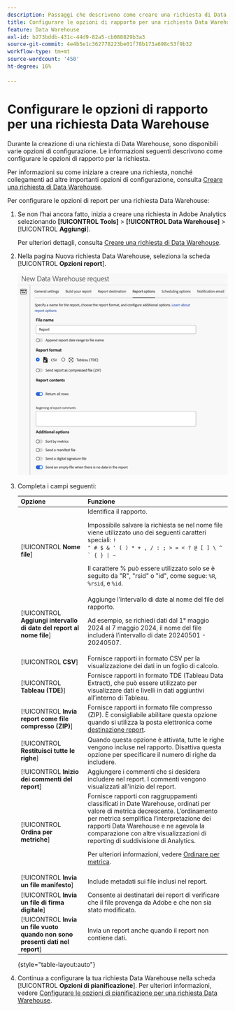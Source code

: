 ```yaml
---
description: Passaggi che descrivono come creare una richiesta di Data Warehouse.
title: Configurare le opzioni di rapporto per una richiesta Data Warehouse
feature: Data Warehouse
exl-id: b273bddb-431c-44d9-82a5-cb088829b3a3
source-git-commit: 4e4b5e1c362778223be01f78b173a698c53f9b32
workflow-type: tm+mt
source-wordcount: '450'
ht-degree: 16%

---
```


# Configurare le opzioni di rapporto per una richiesta Data Warehouse

Durante la creazione di una richiesta di Data Warehouse, sono disponibili varie opzioni di configurazione. Le informazioni seguenti descrivono come configurare le opzioni di rapporto per la richiesta.

Per informazioni su come iniziare a creare una richiesta, nonché collegamenti ad altre importanti opzioni di configurazione, consulta [Creare una richiesta di Data Warehouse](/help/export/data-warehouse/create-request/t-dw-create-request.md).

Per configurare le opzioni di report per una richiesta Data Warehouse:

1. Se non l’hai ancora fatto, inizia a creare una richiesta in Adobe Analytics selezionando **[!UICONTROL Tools]** > **[!UICONTROL Data Warehouse]** > [!UICONTROL **Aggiungi**].

   Per ulteriori dettagli, consulta [Creare una richiesta di Data Warehouse](/help/export/data-warehouse/create-request/t-dw-create-request.md).

1. Nella pagina Nuova richiesta Data Warehouse, seleziona la scheda [!UICONTROL **Opzioni report**].

   ![Scheda destinazione report](assets/dw-report-options.png) <!-- update screenshot to include Sort by metrics -->

1. Completa i campi seguenti:

   | Opzione | Funzione |
   |---------|----------|
   | [!UICONTROL **Nome file**] | Identifica il rapporto. <p>Impossibile salvare la richiesta se nel nome file viene utilizzato uno dei seguenti caratteri speciali: <code>! &quot; # $ &amp; &#39; ( ) * + , / : ; > = &lt; ? @ [ ] \ ^ ` { } \| ~</code> </p><p>Il carattere % può essere utilizzato solo se è seguito da &quot;R&quot;, &quot;rsid&quot; o &quot;id&quot;, come segue: <code>%R</code>, <code>%rsid</code>, e <code>%id</code>.</p> |
   | [!UICONTROL **Aggiungi intervallo di date del report al nome file**] | Aggiunge l’intervallo di date al nome del file del rapporto. <p>Ad esempio, se richiedi dati dal 1° maggio 2024 al 7 maggio 2024, il nome del file includerà l’intervallo di date 20240501 - 20240507.</p> |
   | [!UICONTROL **CSV**] | Fornisce rapporti in formato CSV per la visualizzazione dei dati in un foglio di calcolo. |
   | [!UICONTROL **Tableau (TDE)**] | Fornisce rapporti in formato TDE (Tableau Data Extract), che può essere utilizzato per visualizzare dati e livelli in dati aggiuntivi all’interno di Tableau. |
   | [!UICONTROL **Invia report come file compresso (ZIP)**] | Fornisce rapporti in formato file compresso (ZIP). È consigliabile abilitare questa opzione quando si utilizza la posta elettronica come [destinazione report](/help/export/data-warehouse/create-request/dw-request-report-destinations.md). |
   | [!UICONTROL **Restituisci tutte le righe**] | Quando questa opzione è attivata, tutte le righe vengono incluse nel rapporto. Disattiva questa opzione per specificare il numero di righe da includere. |
   | [!UICONTROL **Inizio dei commenti del report**] | Aggiungere i commenti che si desidera includere nel report. I commenti vengono visualizzati all&#39;inizio del report. |
   | [!UICONTROL **Ordina per metriche**] | Fornisce rapporti con raggruppamenti classificati in Date Warehouse, ordinati per valore di metrica decrescente. L’ordinamento per metrica semplifica l’interpretazione dei rapporti Data Warehouse e ne agevola la comparazione con altre visualizzazioni di reporting di suddivisione di Analytics.<p>Per ulteriori informazioni, vedere [Ordinare per metrica](/help/export/data-warehouse/sorting-by-metric.md).</p> |
   | [!UICONTROL **Invia un file manifesto**] | Include metadati sui file inclusi nel report.<!-- What kind of metadata is included in the manifest file? --> |
   | [!UICONTROL **Invia un file di firma digitale**] | Consente ai destinatari dei report di verificare che il file provenga da Adobe e che non sia stato modificato. |
   | [!UICONTROL **Invia un file vuoto quando non sono presenti dati nel report**] | Invia un report anche quando il report non contiene dati. |

   {style="table-layout:auto"}

1. Continua a configurare la tua richiesta Data Warehouse nella scheda [!UICONTROL **Opzioni di pianificazione**]. Per ulteriori informazioni, vedere [Configurare le opzioni di pianificazione per una richiesta Data Warehouse](/help/export/data-warehouse/create-request/dw-request-scheduling.md).
